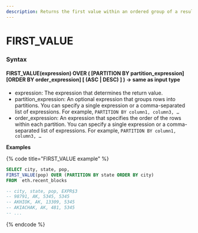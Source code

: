 ```yaml
---
description: Returns the first value within an ordered group of a result set.
---
```


# FIRST\_VALUE

### Syntax <a href="#syntax" id="syntax"></a>

#### FIRST\_VALUE(expression) OVER ( \[PARTITION BY partition\_expression] \[ORDER BY order\_expression] \[ (ASC | DESC) ] ) → same as input type <a href="#first_valueexpression-over-partition-by-partition_expression-order-by-order_expression-asc-desc" id="first_valueexpression-over-partition-by-partition_expression-order-by-order_expression-asc-desc"></a>

* expression: The expression that determines the return value.
* partition\_expression: An optional expression that groups rows into partitions. You can specify a single expression or a comma-separated list of expressions. For example, `PARTITION BY column1, column3, …`
* order\_expression: An expression that specifies the order of the rows within each partition. You can specify a single expression or a comma-separated list of expressions. For example, `PARTITION BY column1, column3, …`

**Examples**

{% code title="FIRST_VALUE example" %}
```sql
SELECT city, state, pop, 
FIRST_VALUE(pop) OVER (PARTITION BY state ORDER BY city)
FROM  eth.recent_blocks 

-- city, state, pop, EXPR$3
-- 98791, AK, 5345, 5345
-- AKHIOK, AK, 13309, 5345
-- AKIACHAK, AK, 481, 5345
-- ... 
```
{% endcode %}
